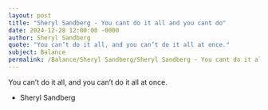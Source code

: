 ```yaml
---
layout: post
title: "Sheryl Sandberg - You cant do it all and you cant do"
date: 2024-12-28 12:00:00 -0000
author: Sheryl Sandberg
quote: "You can’t do it all, and you can’t do it all at once."
subject: Balance
permalink: /Balance/Sheryl Sandberg/Sheryl Sandberg - You cant do it all and you cant do
---
```


You can’t do it all, and you can’t do it all at once.

- Sheryl Sandberg
